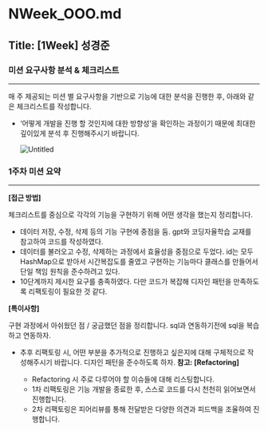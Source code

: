 # NWeek_OOO.md

## Title: [1Week] 성경준

### 미션 요구사항 분석 & 체크리스트

---

매 주 제공되는 미션 별 요구사항을 기반으로 기능에 대한 분석을 진행한 후, 아래와 같은 체크리스트를 작성합니다.

- ‘어떻게 개발을 진행 할 것인지에 대한 방향성’을 확인하는 과정이기 때문에 최대한 깊이있게 분석 후 진행해주시기 바랍니다.

  ![Untitled](https://s3-us-west-2.amazonaws.com/secure.notion-static.com/c801d365-3d34-448d-ac9d-140a6bcfa9dd/Untitled.png)


### 1주차 미션 요약

---

**[접근 방법]**

체크리스트를 중심으로 각각의 기능을 구현하기 위해 어떤 생각을 했는지 정리합니다.

- 데이터 저장, 수정, 삭제 등의 기능 구현에 중점을 둠. gpt와 코딩자율학습 교재를 참고하여 코드를 작성하였다.
- 데이터를 불러오고 수정, 삭제하는 과정에서 효율성을 중점으로 두었다. id는 모두 HashMap으로 받아서 시간복잡도를 줄였고 
구현하는 기능마다 클래스를 만들어서 단일 책임 원칙을 준수하려고 있다.
- 10단계까지 제시한 요구를 충족하였다. 다만 코드가 복잡해 디자인 패턴을 만족하도록 리팩토링이 필요한 것 같다.



**[특이사항]**

구현 과정에서 아쉬웠던 점 / 궁금했던 점을 정리합니다.
sql과 연동하기전에 sql을 복습하고 연동하자.

- 추후 리팩토링 시, 어떤 부분을 추가적으로 진행하고 싶은지에 대해 구체적으로 작성해주시기 바랍니다.
디자인 패턴을 준수하도록 하자.
  **참고: [Refactoring]**

    - Refactoring 시 주로 다루어야 할 이슈들에 대해 리스팅합니다.
    - 1차 리팩토링은 기능 개발을 종료한 후, 스스로 코드를 다시 천천히 읽어보면서 진행합니다.
    - 2차 리팩토링은 피어리뷰를 통해 전달받은 다양한 의견과 피드백을 조율하여 진행합니다.